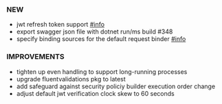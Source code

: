### NEW
- jwt refresh token support [#info](https://fast-endpoints.com/docs/security#jwt-refresh-tokens)
- export swagger json file with dotnet run/ms build #348
- specify binding sources for the default request binder [#info](https://discord.com/channels/933662816458645504/1045775010226253876)

### IMPROVEMENTS
- tighten up even handling to support long-running processes
- upgrade fluentvalidations pkg to latest
- add safeguard against security policiy builder execution order change
- adjust default jwt verification clock skew to 60 seconds
